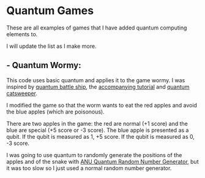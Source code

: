 # Quantum Games
These are all examples of games that I have added quantum computing elements to.

I will update the list as I make more.

## - Quantum Wormy:  

This code uses basic quantum and applies it to the game wormy.  I was inspired by [quantum battle ship](https://github.com/quantumjim/Battleships_with_complementary_measurements.git), the [accompanying tutorial](https://medium.com/@decodoku/how-to-program-a-quantum-computer-part-2-f0d3eee872fe) and [quantum catsweeper](https://github.com/desireevl/quantum-catsweeper).

I modified the game so that the worm wants to eat the red apples and avoid the blue apples (which are poisonous).

There are two apples in the game: the red are normal (+1 score) and the blue are special (+5 score or -3 score).  The blue apple is presented as a qubit.  If the qubit is measured as 1, +5 score.  If the qubit is measured as 0, -3 score.

I was going to use quantum to randomly generate the positions of the apples and of the snake with [ANU Quantum Random Number Generator](qrng.anu.edu.au), but it was too slow so I just used a normal random number generator.


